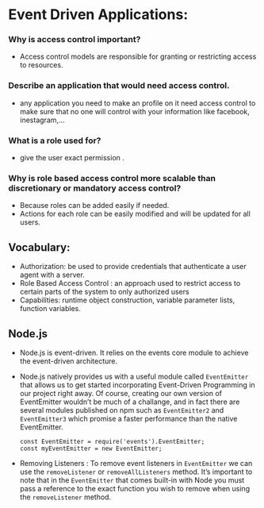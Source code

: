 # Event Driven Applications: 

### Why is access control important?
- Access control models are responsible for granting or restricting access to resources.  

### Describe an application that would need access control. 
- any application you need to make an profile on it  need access control to make sure that no one will control with your information like facebook, inestagram,...

### What is a role used for?
- give the user exact permission . 

### Why is role based access control more scalable than discretionary or mandatory access control? 
- Because roles can be added easily if needed.
- Actions for each role can be easily modified and will be updated for all users. 


## Vocabulary: 

- Authorization:  be used to provide credentials that authenticate a user agent with a server.
- Role Based Access Control : an approach used to restrict access to certain parts of the system to only authorized users 
- Capabilities: runtime object construction, variable parameter lists, function variables. 


## Node.js 

- Node.js is event-driven. It relies on the events core module to achieve the event-driven architecture. 

- Node.js natively provides us with a useful module called `EventEmitter` that allows us to get started incorporating Event-Driven Programming in our project right away. Of course, creating our own version of EventEmitter wouldn’t be much of a challange, and in fact there are several modules published on npm such as `EventEmitter2` and `EventEmitter3` which promise a faster performance than the native EventEmitter.
    ```
  const EventEmitter = require('events').EventEmitter;
  const myEventEmitter = new EventEmitter;
    ```
- Removing Listeners : To remove event listeners in `EventEmitter` we can use the `removeListener` or `removeAllListeners` method. It’s important to note that in the `EventEmitter` that comes built-in with Node you must pass a reference to the exact function you wish to remove when using the `removeListener` method.  
